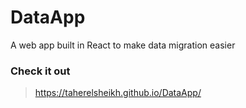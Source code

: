
# DataApp 

A web app built in React to make data migration easier

### Check it out 
> https://taherelsheikh.github.io/DataApp/

